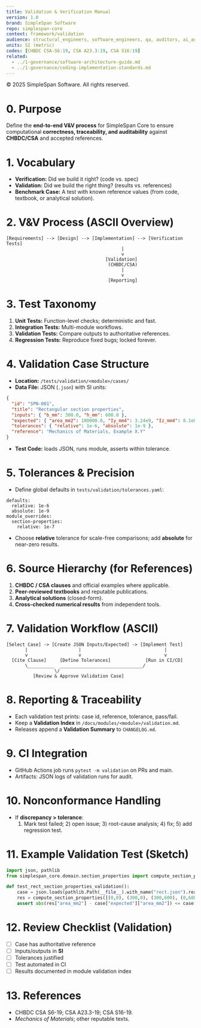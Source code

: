 ```yaml
---
title: Validation & Verification Manual
version: 1.0
brand: SimpleSpan Software
repo: simplespan-core
context: framework/validation
audience: structural_engineers, software_engineers, qa, auditors, ai_agents
units: SI (metric)
codes: [CHBDC CSA-S6:19, CSA A23.3:19, CSA S16:19]
related:
  - ../1-governance/software-architecture-guide.md
  - ../1-governance/coding-implementation-standards.md
---
```


© 2025 SimpleSpan Software. All rights reserved.

# 0. Purpose
Define the **end-to-end V&V process** for SimpleSpan Core to ensure computational **correctness, traceability, and auditability** against **CHBDC/CSA** and accepted references.

# 1. Vocabulary
- **Verification:** Did we build it right? (code vs. spec)
- **Validation:** Did we build the right thing? (results vs. references)
- **Benchmark Case:** A test with known reference values (from code, textbook, or analytical solution).

# 2. V&V Process (ASCII Overview)

```
[Requirements] --> [Design] --> [Implementation] --> [Verification Tests]
                                           |
                                           v
                                     [Validation]
                                      (CHBDC/CSA)
                                           |
                                           v
                                      [Reporting]
```

# 3. Test Taxonomy
1. **Unit Tests:** Function-level checks; deterministic and fast.
2. **Integration Tests:** Multi-module workflows.
3. **Validation Tests:** Compare outputs to authoritative references.
4. **Regression Tests:** Reproduce fixed bugs; locked forever.

# 4. Validation Case Structure
- **Location:** `/tests/validation/<module>/cases/`
- **Data File:** JSON (`.json`) with SI units:
```json
{
  "id": "SPN-001",
  "title": "Rectangular section properties",
  "inputs": { "b_mm": 300.0, "h_mm": 600.0 },
  "expected": { "area_mm2": 180000.0, "Iy_mm4": 3.24e9, "Iz_mm4": 8.1e8 },
  "tolerances": { "relative": 1e-6, "absolute": 1e-9 },
  "reference": "Mechanics of Materials, Example X.Y"
}
```
- **Test Code:** loads JSON, runs module, asserts within tolerance.

# 5. Tolerances & Precision
- Define global defaults in `tests/validation/tolerances.yaml`:
```
defaults:
  relative: 1e-6
  absolute: 1e-9
module_overrides:
  section-properties:
    relative: 1e-7
```
- Choose **relative** tolerance for scale-free comparisons; add **absolute** for near-zero results.

# 6. Source Hierarchy (for References)
1. **CHBDC / CSA clauses** and official examples where applicable.
2. **Peer-reviewed textbooks** and reputable publications.
3. **Analytical solutions** (closed-form).
4. **Cross-checked numerical results** from independent tools.

# 7. Validation Workflow (ASCII)
```
[Select Case] -> [Create JSON Inputs/Expected] -> [Implement Test]
       |                   |                               |
       v                   v                               v
  [Cite Clause]     [Define Tolerances]             [Run in CI/CD]
       \__________  _______________________________/
                  \/
          [Review & Approve Validation Case]
```

# 8. Reporting & Traceability
- Each validation test prints: case id, reference, tolerance, pass/fail.
- Keep a **Validation Index** in `/docs/modules/<module>/validation.md`.
- Releases append a **Validation Summary** to `CHANGELOG.md`.

# 9. CI Integration
- GitHub Actions job runs `pytest -m validation` on PRs and main.
- Artifacts: JSON logs of validation runs for audit.

# 10. Nonconformance Handling
- If **discrepancy > tolerance**:
  1) Mark test failed; 2) open issue; 3) root-cause analysis; 4) fix; 5) add regression test.

# 11. Example Validation Test (Sketch)
```python
import json, pathlib
from simplespan_core.domain.section_properties import compute_section_properties

def test_rect_section_properties_validation():
    case = json.loads(pathlib.Path(__file__).with_name("rect.json").read_text())
    res = compute_section_properties([(0,0), (300,0), (300,600), (0,600)])
    assert abs(res["area_mm2"] - case["expected"]["area_mm2"]) <= case["tolerances"]["absolute"]
```

# 12. Review Checklist (Validation)
- [ ] Case has authoritative reference
- [ ] Inputs/outputs in **SI**
- [ ] Tolerances justified
- [ ] Test automated in CI
- [ ] Results documented in module validation index

# 13. References
- CHBDC CSA S6-19; CSA A23.3-19; CSA S16-19.
- *Mechanics of Materials*; other reputable texts.
